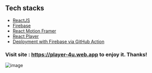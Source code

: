 ## Tech stacks
 - <a href="https://firebase.google.com/"> ReactJS </a>
 - <a href="https://firebase.google.com/">Firebase </a>
 - <a href="https://www.framer.com/motion/introduction/">React Motion Framer</a>
 - <a href="https://github.com/cookpete/react-player">React Player</a>
 - <a href="https://firebase.google.com/docs/hosting/github-integration">Deployment with Firebase via GitHub Action</a>
### Visit site : https://player-4u.web.app to enjoy it. Thanks! 
![image](https://user-images.githubusercontent.com/86012214/219946760-f407c408-8ee8-4f7f-9d6a-786081798286.png)

